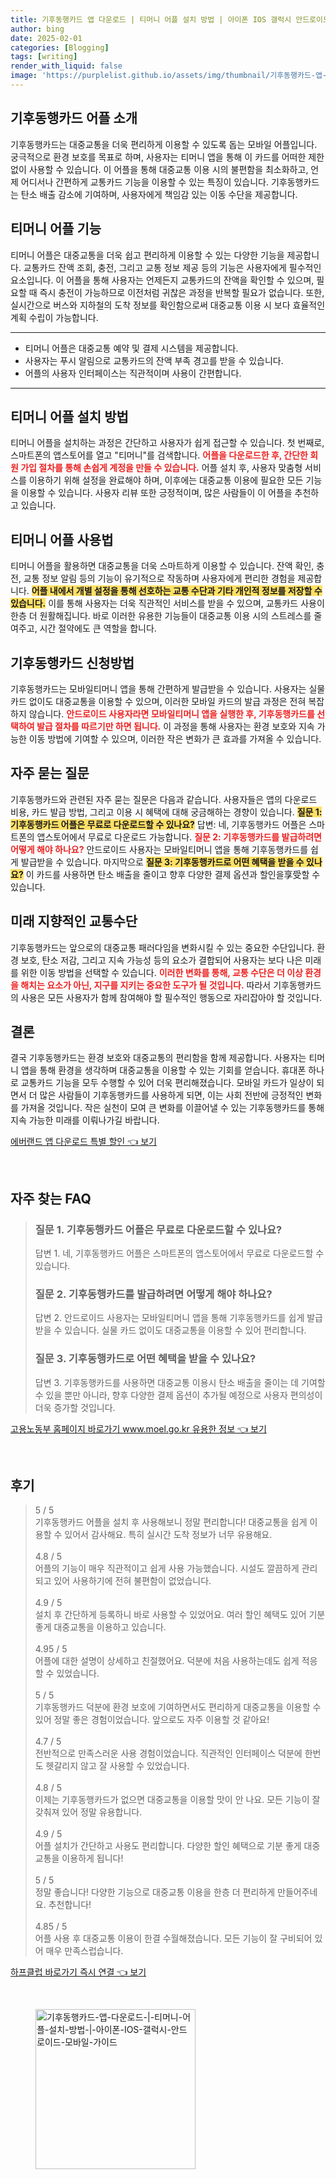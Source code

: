 ```yaml
---
title: 기후동행카드 앱 다운로드 | 티머니 어플 설치 방법 | 아이폰 IOS 갤럭시 안드로이드 모바일 가이드
author: bing
date: 2025-02-01
categories: [Blogging]
tags: [writing]
render_with_liquid: false
image: 'https://purplelist.github.io/assets/img/thumbnail/기후동행카드-앱-다운로드-|-티머니-어플-설치-방법-|-아이폰-IOS-갤럭시-안드로이드-모바일-가이드.webp'
---
```



<h2 id='기후동행카드-어플-소개'>기후동행카드 어플 소개</h2>

<p>기후동행카드는 대중교통을 더욱 편리하게 이용할 수 있도록 돕는 모바일 어플입니다. 궁극적으로 환경 보호를 목표로 하며, 사용자는 티머니 앱을 통해 이 카드를 어떠한 제한 없이 사용할 수 있습니다. 이 어플을 통해 대중교통 이용 시의 불편함을 최소화하고, 언제 어디서나 간편하게 교통카드 기능을 이용할 수 있는 특징이 있습니다. 기후동행카드는 탄소 배출 감소에 기여하며, 사용자에게 책임감 있는 이동 수단을 제공합니다.</p>

<h2 id='티머니-어플-기능'>티머니 어플 기능</h2>

<p>티머니 어플은 대중교통을 더욱 쉽고 편리하게 이용할 수 있는 다양한 기능을 제공합니다. 교통카드 잔액 조회, 충전, 그리고 교통 정보 제공 등의 기능은 사용자에게 필수적인 요소입니다. 이 어플을 통해 사용자는 언제든지 교통카드의 잔액을 확인할 수 있으며, 필요할 때 즉시 충전이 가능하므로 이전처럼 귀찮은 과정을 반복할 필요가 없습니다. 또한, 실시간으로 버스와 지하철의 도착 정보를 확인함으로써 대중교통 이용 시 보다 효율적인 계획 수립이 가능합니다.</p>

<hr />

<ul>
    <li>티머니 어플은 대중교통 예약 및 결제 시스템을 제공합니다.</li>
    <li>사용자는 푸시 알림으로 교통카드의 잔액 부족 경고를 받을 수 있습니다.</li>
    <li>어플의 사용자 인터페이스는 직관적이며 사용이 간편합니다.</li>
</ul>

<hr />

<h2 id='티머니-어플-설치'>티머니 어플 설치 방법</h2>

<p>티머니 어플을 설치하는 과정은 간단하고 사용자가 쉽게 접근할 수 있습니다. 첫 번째로, 스마트폰의 앱스토어를 열고 "티머니"를 검색합니다. <b><span style="color: #ee2323;">어플을 다운로드한 후, 간단한 회원 가입 절차를 통해 손쉽게 계정을 만들 수 있습니다.</span></b> 어플 설치 후, 사용자 맞춤형 서비스를 이용하기 위해 설정을 완료해야 하며, 이후에는 대중교통 이용에 필요한 모든 기능을 이용할 수 있습니다. 사용자 리뷰 또한 긍정적이며, 많은 사람들이 이 어플을 추천하고 있습니다.</p>

<h2 id='티머니-어플-사용법'>티머니 어플 사용법</h2>

<p>티머니 어플을 활용하면 대중교통을 더욱 스마트하게 이용할 수 있습니다. 잔액 확인, 충전, 교통 정보 알림 등의 기능이 유기적으로 작동하며 사용자에게 편리한 경험을 제공합니다. <b><span style="background-color: #ffe066;">어플 내에서 개별 설정을 통해 선호하는 교통 수단과 기타 개인적 정보를 저장할 수 있습니다.</span></b> 이를 통해 사용자는 더욱 직관적인 서비스를 받을 수 있으며, 교통카드 사용이 한층 더 원활해집니다. 바로 이러한 유용한 기능들이 대중교통 이용 시의 스트레스를 줄여주고, 시간 절약에도 큰 역할을 합니다.</p>

<h2 id='기후동행카드-신청방법'>기후동행카드 신청방법</h2>

<p>기후동행카드는 모바일티머니 앱을 통해 간편하게 발급받을 수 있습니다. 사용자는 실물 카드 없이도 대중교통을 이용할 수 있으며, 이러한 모바일 카드의 발급 과정은 전혀 복잡하지 않습니다. <b><span style="color: #ee2323;">안드로이드 사용자라면 모바일티머니 앱을 실행한 후, 기후동행카드를 선택하여 발급 절차를 따르기만 하면 됩니다.</span></b> 이 과정을 통해 사용자는 환경 보호와 지속 가능한 이동 방법에 기여할 수 있으며, 이러한 작은 변화가 큰 효과를 가져올 수 있습니다.</p>

<h2 id='자주-묻는-질문'>자주 묻는 질문</h2>

<p>기후동행카드와 관련된 자주 묻는 질문은 다음과 같습니다. 사용자들은 앱의 다운로드 비용, 카드 발급 방법, 그리고 이용 시 혜택에 대해 궁금해하는 경향이 있습니다. <b><span style="background-color: #ffe066;">질문 1: 기후동행카드 어플은 무료로 다운로드할 수 있나요?</span></b> 답변: 네, 기후동행카드 어플은 스마트폰의 앱스토어에서 무료로 다운로드 가능합니다. <b><span style="color: #ee2323;">질문 2: 기후동행카드를 발급하려면 어떻게 해야 하나요?</span></b> 안드로이드 사용자는 모바일티머니 앱을 통해 기후동행카드를 쉽게 발급받을 수 있습니다. 마지막으로 <b><span style="background-color: #ffe066;">질문 3: 기후동행카드로 어떤 혜택을 받을 수 있나요?</span></b> 이 카드를 사용하면 탄소 배출을 줄이고 향후 다양한 결제 옵션과 할인을享受할 수 있습니다.</p>

<h2 id='미래-지향적인-교통수단'>미래 지향적인 교통수단</h2>

<p>기후동행카드는 앞으로의 대중교통 패러다임을 변화시킬 수 있는 중요한 수단입니다. 환경 보호, 탄소 저감, 그리고 지속 가능성 등의 요소가 결합되어 사용자는 보다 나은 미래를 위한 이동 방법을 선택할 수 있습니다. <b><span style="color: #ee2323;">이러한 변화를 통해, 교통 수단은 더 이상 환경을 해치는 요소가 아닌, 지구를 지키는 중요한 도구가 될 것입니다.</span></b> 따라서 기후동행카드의 사용은 모든 사용자가 함께 참여해야 할 필수적인 행동으로 자리잡아야 할 것입니다.</p>

<h2 id='결론'>결론</h2>

<p>결국 기후동행카드는 환경 보호와 대중교통의 편리함을 함께 제공합니다. 사용자는 티머니 앱을 통해 환경을 생각하며 대중교통을 이용할 수 있는 기회를 얻습니다. 휴대폰 하나로 교통카드 기능을 모두 수행할 수 있어 더욱 편리해졌습니다. 모바일 카드가 일상이 되면서 더 많은 사람들이 기후동행카드를 사용하게 되면, 이는 사회 전반에 긍정적인 변화를 가져올 것입니다. 작은 실천이 모여 큰 변화를 이끌어낼 수 있는 기후동행카드를 통해 지속 가능한 미래를 이뤄나가길 바랍니다.</p>


<p><a class="click-button" title="에버랜드 앱 다운로드 특별 할인" href="https://purplelist.github.io/posts/%EC%97%90%EB%B2%84%EB%9E%9C%EB%93%9C-%EC%95%B1-%EB%8B%A4%EC%9A%B4%EB%A1%9C%EB%93%9C-%ED%8A%B9%EB%B3%84-%ED%95%A0%EC%9D%B8/" rel="dofollow">에버랜드 앱 다운로드 특별 할인 👈 보기</a></p><br>
<h2 id='자주_찾는_FAQ'>자주 찾는 FAQ</h2>
<div itemscope="" itemtype="https://schema.org/FAQPage">
<blockquote>
<div itemscope="" itemprop="mainEntity" itemtype="https://schema.org/Question">
<h3 itemprop="name">질문 1. 기후동행카드 어플은 무료로 다운로드할 수 있나요?</h3>
<div itemscope="" itemprop="acceptedAnswer" itemtype="https://schema.org/Answer">
<span itemprop="text">
<p>답변 1. 네, 기후동행카드 어플은 스마트폰의 앱스토어에서 무료로 다운로드할 수 있습니다.</p>
</span>
</div>
</div>
<div itemscope="" itemprop="mainEntity" itemtype="https://schema.org/Question">
<h3 itemprop="name">질문 2. 기후동행카드를 발급하려면 어떻게 해야 하나요?</h3>
<div itemscope="" itemprop="acceptedAnswer" itemtype="https://schema.org/Answer">
<span itemprop="text">
<p>답변 2. 안드로이드 사용자는 모바일티머니 앱을 통해 기후동행카드를 쉽게 발급받을 수 있습니다. 실물 카드 없이도 대중교통을 이용할 수 있어 편리합니다.</p>
</span>
</div>
</div>
<div itemscope="" itemprop="mainEntity" itemtype="https://schema.org/Question">
<h3 itemprop="name">질문 3. 기후동행카드로 어떤 혜택을 받을 수 있나요?</h3>
<div itemscope="" itemprop="acceptedAnswer" itemtype="https://schema.org/Answer">
<span itemprop="text">
<p>답변 3. 기후동행카드를 사용하면 대중교통 이용시 탄소 배출을 줄이는 데 기여할 수 있을 뿐만 아니라, 향후 다양한 결제 옵션이 추가될 예정으로 사용자 편의성이 더욱 증가할 것입니다.</p>
</span>
</div>
</div>
</blockquote>
</div>
<p><a class="click-button" title="고용노동부 홈페이지 바로가기 www.moel.go.kr 유용한 정보" href="https://purplelist.github.io/posts/%EA%B3%A0%EC%9A%A9%EB%85%B8%EB%8F%99%EB%B6%80-%ED%99%88%ED%8E%98%EC%9D%B4%EC%A7%80-%EB%B0%94%EB%A1%9C%EA%B0%80%EA%B8%B0-www.moel.go.kr-%EC%9C%A0%EC%9A%A9%ED%95%9C-%EC%A0%95%EB%B3%B4/" rel="dofollow">고용노동부 홈페이지 바로가기 www.moel.go.kr 유용한 정보 👈 보기</a></p><br>
<h2 id='후기'>후기</h2>
<div itemscope itemtype="https://schema.org/Product">
  <blockquote>
  <div itemprop="review" itemscope itemtype="https://schema.org/Review">
      <div itemprop="reviewRating" itemscope itemtype="https://schema.org/Rating"> <span itemprop="ratingValue">5</span> / <span itemprop="bestRating">5</span> </div>
      <span itemprop="reviewBody">기후동행카드 어플을 설치 후 사용해보니 정말 편리합니다! 대중교통을 쉽게 이용할 수 있어서 감사해요. 특히 실시간 도착 정보가 너무 유용해요.</span>
  </div>
  <br>
  <div itemprop="review" itemscope itemtype="https://schema.org/Review">
      <div itemprop="reviewRating" itemscope itemtype="https://schema.org/Rating"> <span itemprop="ratingValue">4.8</span> / <span itemprop="bestRating">5</span> </div>
      <span itemprop="reviewBody">어플의 기능이 매우 직관적이고 쉽게 사용 가능했습니다. 시설도 깔끔하게 관리되고 있어 사용하기에 전혀 불편함이 없었습니다.</span>
  </div>
  <br>
  <div itemprop="review" itemscope itemtype="https://schema.org/Review">
      <div itemprop="reviewRating" itemscope itemtype="https://schema.org/Rating"> <span itemprop="ratingValue">4.9</span> / <span itemprop="bestRating">5</span> </div>
      <span itemprop="reviewBody">설치 후 간단하게 등록하니 바로 사용할 수 있었어요. 여러 할인 혜택도 있어 기분 좋게 대중교통을 이용하고 있습니다.</span>
  </div>
  <br>
  <div itemprop="review" itemscope itemtype="https://schema.org/Review">
      <div itemprop="reviewRating" itemscope itemtype="https://schema.org/Rating"> <span itemprop="ratingValue">4.95</span> / <span itemprop="bestRating">5</span> </div>
      <span itemprop="reviewBody">어플에 대한 설명이 상세하고 친절했어요. 덕분에 처음 사용하는데도 쉽게 적응할 수 있었습니다.</span>
  </div>
  <br>
  <div itemprop="review" itemscope itemtype="https://schema.org/Review">
      <div itemprop="reviewRating" itemscope itemtype="https://schema.org/Rating"> <span itemprop="ratingValue">5</span> / <span itemprop="bestRating">5</span> </div>
      <span itemprop="reviewBody">기후동행카드 덕분에 환경 보호에 기여하면서도 편리하게 대중교통을 이용할 수 있어 정말 좋은 경험이었습니다. 앞으로도 자주 이용할 것 같아요!</span>
  </div>
  <br>
  <div itemprop="review" itemscope itemtype="https://schema.org/Review">
      <div itemprop="reviewRating" itemscope itemtype="https://schema.org/Rating"> <span itemprop="ratingValue">4.7</span> / <span itemprop="bestRating">5</span> </div>
      <span itemprop="reviewBody">전반적으로 만족스러운 사용 경험이었습니다. 직관적인 인터페이스 덕분에 한번도 헷갈리지 않고 잘 사용할 수 있었습니다.</span>
  </div>
  <br>
  <div itemprop="review" itemscope itemtype="https://schema.org/Review">
      <div itemprop="reviewRating" itemscope itemtype="https://schema.org/Rating"> <span itemprop="ratingValue">4.8</span> / <span itemprop="bestRating">5</span> </div>
      <span itemprop="reviewBody">이제는 기후동행카드가 없으면 대중교통을 이용할 맛이 안 나요. 모든 기능이 잘 갖춰져 있어 정말 유용합니다.</span>
  </div>
  <br>
  <div itemprop="review" itemscope itemtype="https://schema.org/Review">
      <div itemprop="reviewRating" itemscope itemtype="https://schema.org/Rating"> <span itemprop="ratingValue">4.9</span> / <span itemprop="bestRating">5</span> </div>
      <span itemprop="reviewBody">어플 설치가 간단하고 사용도 편리합니다. 다양한 할인 혜택으로 기분 좋게 대중교통을 이용하게 됩니다!</span>
  </div>
  <br>
  <div itemprop="review" itemscope itemtype="https://schema.org/Review">
      <div itemprop="reviewRating" itemscope itemtype="https://schema.org/Rating"> <span itemprop="ratingValue">5</span> / <span itemprop="bestRating">5</span> </div>
      <span itemprop="reviewBody">정말 좋습니다! 다양한 기능으로 대중교통 이용을 한층 더 편리하게 만들어주네요. 추천합니다!</span>
  </div>
  <br>
  <div itemprop="review" itemscope itemtype="https://schema.org/Review">
      <div itemprop="reviewRating" itemscope itemtype="https://schema.org/Rating"> <span itemprop="ratingValue">4.85</span> / <span itemprop="bestRating">5</span> </div>
      <span itemprop="reviewBody">어플 사용 후 대중교통 이용이 한결 수월해졌습니다. 모든 기능이 잘 구비되어 있어 매우 만족스럽습니다.</span>
  </div>
  </blockquote>
</div>
<p><a class="click-button" title="하프클럽 바로가기 즉시 연결" href="https://purplelist.github.io/posts/%ED%95%98%ED%94%84%ED%81%B4%EB%9F%BD-%EB%B0%94%EB%A1%9C%EA%B0%80%EA%B8%B0-%EC%A6%89%EC%8B%9C-%EC%97%B0%EA%B2%B0/" rel="dofollow">하프클럽 바로가기 즉시 연결 👈 보기</a></p><br>
<figure class="image"><img src="https://purplelist.github.io/assets/img/thumbnail/기후동행카드-앱-다운로드-|-티머니-어플-설치-방법-|-아이폰-IOS-갤럭시-안드로이드-모바일-가이드.webp" alt="기후동행카드-앱-다운로드-|-티머니-어플-설치-방법-|-아이폰-IOS-갤럭시-안드로이드-모바일-가이드" width="256" height="256"></figure>